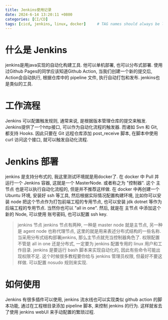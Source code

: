 ```yaml
---
title: Jenkins使用记录
date: 2024-6-14 13:20:11 +0800
categories: [CI/CD]
tags: [cicd, jenkins, linux, docker]     # TAG names should always be lowercase
---
```


# 什么是 Jenkins
jenkins是用java实现的自动化构建工具. 他可以单机部署, 也可以分布式部署.
使用过Github Pages的同学应该知道Github Action, 当我们创建一个新的提交后, Action会自动执行, 根据仓库中的 pipeline 文件, 执行自动打包和发布. jenkins也是类似的工具.

# 工作流程
Jenkins 可以配置触发规则, 通常来说, 是根据版本管理仓库的提交来触发. Jenkins提供了一个http接口, 可以作为自动化流程的触发器. 而诸如 Svn 和 Git, 都支持 Hooks. 因此只要在 Git 远程仓库添加 post_receive 脚本, 在脚本中使用 curl 访问这个接口, 就可以触发自动化流程.

# Jenkins 部署
jenkins 是支持分布式的, 我这里测试环境就是用docker了. 在 docker 中 Pull 并运行一个 Jenkins 容器, 这就是一个 MasterNode. 或者称之为 "控制器". 这个 主节点 也是可以执行自动化流程的, 但是并不推荐这样做.
在 docker 中再创建一个 Ubuntu 环境, 安装好 ssh 等工具, 然后根据实际情况配置构建环境, 比如你可以安装 node 把这个节点作为打包前端工程的专用节点, 也可以安装 jdk dotnet 等作为后端工程的专用节点. 当然你也可以 "all in one".
然后, 就是在 主节点 中添加这个新的 Node, 可以使用 账号密码, 也可以配置 ssh key.

> jenkins 节点
> jenkins 节点有两种, 一种是 master node 就是主节点, 另一种是 agent node 也称代理节点, 这里的就是用来表述分布式结构的一些名称. 当采用分布式结构部署jenkins, 那么主节点就充当控制器角色了.
> 权限配置
> 不管是 all in one 还是分布式, 一定要为 jenkins 配置专用的 linux 用户和工作目录. jenkins 是要运行 bash 脚本来实现自动化的, 因此有些命令可能出现权限不足. 这个时候很多教程要你给与 jenkins 管理员权限, 但最好不要这样做. 可以配置 nosudo 规则来实现. 

# 如何使用
Jenkins 有很多插件可以使用, jenkins 流水线也可以实现类似 github action 的脚本功能, 通过在工程根目录添加 pipeline 脚本, 来控制 jenkins 的行为. 这样就省去了使用 jenkins webUI 来手动配置的繁琐过程.